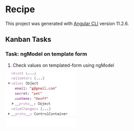# Recipe

This project was generated with [Angular CLI](https://github.com/angular/angular-cli) version 11.2.6.

## Kanban Tasks

### Task: ngModel on template form

1. Check values on templated-form using ngModel

![Check ngModel ](/check-form-vals.jpg)
